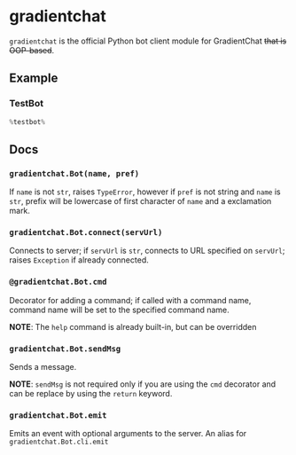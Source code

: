 # gradientchat
`gradientchat` is the official Python bot client module for GradientChat ~~that is OOP-based~~.
## Example
### TestBot
```py
%testbot%
```
## Docs
### `gradientchat.Bot(name, pref)`
If `name` is not `str`, raises `TypeError`, however if `pref` is not string and `name` is `str`, prefix will be lowercase of first character of `name` and a exclamation mark.
### `gradientchat.Bot.connect(servUrl)`
Connects to server; if `servUrl` is `str`, connects to URL specified on `servUrl`; raises `Exception` if already connected.
### `@gradientchat.Bot.cmd`
Decorator for adding a command; if called with a command name, command name will be set to the specified command name.

**NOTE**: The `help` command is already built-in, but can be overridden
### `gradientchat.Bot.sendMsg`
Sends a message.

**NOTE**: `sendMsg` is not required only if you are using the `cmd` decorator and can be replace by using the `return` keyword.
### `gradientchat.Bot.emit`
Emits an event with optional arguments to the server. An alias for `gradientchat.Bot.cli.emit`
